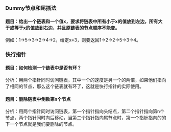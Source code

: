 ### Dummy节点和尾插法

#### 题目：给出一个链表和一个值x，要求将链表中所有小于x的值放到左边，所有大于或等于x的值放到右边，并且原链表的节点顺序不能变。

例如：1->5->3->2->4->2，给定x=3，则要返回1->2->2->5->3->4。


### 快行指针

#### 题目：如何检测一个链表中是否有环？

分析：用两个指针同时访问链表，其中一个的速度是另一个的两倍，如果他们指向了相同的节点，那么这个链表就有环了，这就是快行指针的实际使用。

#### 题目：删除链表中倒数第n个节点

分析：用两个指针同时访问链表，第一个指针指向头结点，第二个指针指向第n个节点，两个指针同时向后移动，当第二个指针指向尾节点时，第一个指针指向的的下一个节点就是我们要删除的节点。
